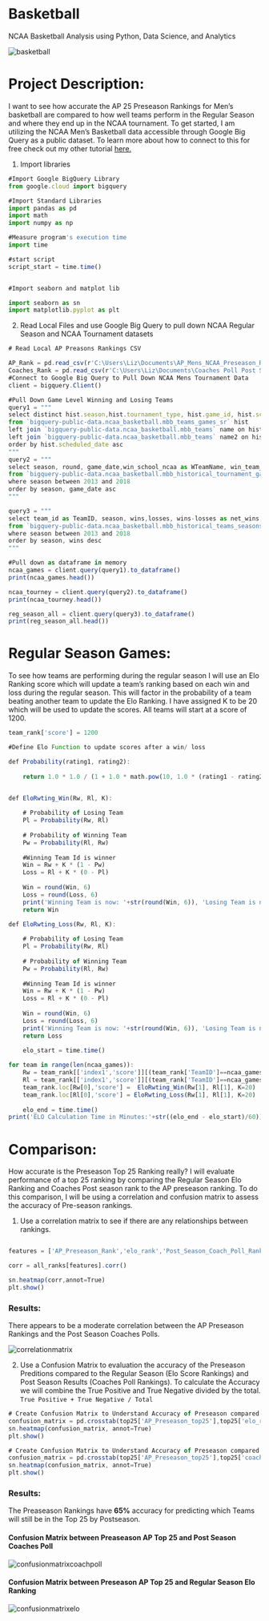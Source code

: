 # Basketball
NCAA Basketball Analysis using Python, Data Science, and Analytics

![basketball](https://github.com/elizkhan/Basketball/blob/master/basketball.png)

# Project Description:
I want to see how accurate the AP 25 Preseason Rankings for Men’s basketball are compared to how well teams perform in the Regular Season and where they end up in the NCAA tournament. To get started, I am utilizing the NCAA Men’s Basketball data accessible through Google Big Query as a public dataset. To learn more about how to connect to this for free check out my other tutorial [here.](http://github.com/elizkhan/CloudSetup)

1. Import libraries

```javascript
#Import Google BigQuery Library
from google.cloud import bigquery

#Import Standard Libraries
import pandas as pd
import math
import numpy as np

#Measure program's execution time
import time

#start script
script_start = time.time()


#Import seaborn and matplot lib

import seaborn as sn
import matplotlib.pyplot as plt
```

2. Read Local Files and use Google Big Query to pull down NCAA Regular Season and NCAA Tournament datasets

```javascript
# Read Local AP Preasons Rankings CSV

AP_Rank = pd.read_csv(r'C:\Users\Liz\Documents\AP_Mens_NCAA_Preseason_Ranks.csv')
Coaches_Rank = pd.read_csv(r'C:\Users\Liz\Documents\Coaches Poll Post Season Rank.csv')
#Connect to Google Big Query to Pull Down NCAA Mens Tournament Data
client = bigquery.Client()

#Pull Down Game Level Winning and Losing Teams 
query1 = """
select distinct hist.season,hist.tournament_type, hist.game_id, hist.scheduled_date, case when hist.win=True then name.school_ncaa else name2.school_ncaa end as WTeamName,  case when hist.win=True then hist.team_id else hist.opp_id end as WTeamID,case when hist.win=False then name.school_ncaa else name2.school_ncaa end as LTeamName, case when hist.win=False then hist.team_id else hist.opp_id end as LTeamID 
from `bigquery-public-data.ncaa_basketball.mbb_teams_games_sr` hist
left join `bigquery-public-data.ncaa_basketball.mbb_teams` name on hist.team_id=name.id 
left join `bigquery-public-data.ncaa_basketball.mbb_teams` name2 on hist.opp_id=name2.id
order by hist.scheduled_date asc
"""
query2 = """
select season, round, game_date,win_school_ncaa as WTeamName, win_team_id as WTeamID, lose_school_ncaa as LTeamName, lose_team_id as LTeamID
from `bigquery-public-data.ncaa_basketball.mbb_historical_tournament_games`
where season between 2013 and 2018
order by season, game_date asc
"""

query3 = """
select team_id as TeamID, season, wins,losses, wins-losses as net_wins, rank() over(partition by season order by season, wins desc) as regular_season_rank
from `bigquery-public-data.ncaa_basketball.mbb_historical_teams_seasons`
where season between 2013 and 2018
order by season, wins desc
"""

#Pull down as dataframe in memory
ncaa_games = client.query(query1).to_dataframe()
print(ncaa_games.head())

ncaa_tourney = client.query(query2).to_dataframe()
print(ncaa_tourney.head())

reg_season_all = client.query(query3).to_dataframe()
print(reg_season_all.head())

```

# Regular Season Games:
To see how teams are performing during the regular season I will use an Elo Ranking score which will update a team’s ranking based on each win and loss during the regular season. This will factor in the probability of a team beating another team to update the Elo Ranking. I have assigned K to be 20 which will be used to update the scores. All teams will start at a score of 1200. 

```javascript
team_rank['score'] = 1200

#Define Elo Function to update scores after a win/ loss

def Probability(rating1, rating2): 
  
    return 1.0 * 1.0 / (1 + 1.0 * math.pow(10, 1.0 * (rating1 - rating2) / 400)) 


def EloRwting_Win(Rw, Rl, K): 
   
    # Probability of Losing Team
    Pl = Probability(Rw, Rl) 
  
    # Probability of Winning Team 
    Pw = Probability(Rl, Rw) 
  
    #Winning Team Id is winner
    Win = Rw + K * (1 - Pw) 
    Loss = Rl + K * (0 - Pl) 
    
    Win = round(Win, 6)
    Loss = round(Loss, 6)
    print('Winning Team is now: '+str(round(Win, 6)), 'Losing Team is now: '+str(round(Loss, 6)))
    return Win

def EloRwting_Loss(Rw, Rl, K): 
   
    # Probability of Losing Team
    Pl = Probability(Rw, Rl) 
  
    # Probability of Winning Team 
    Pw = Probability(Rl, Rw) 
  
    #Winning Team Id is winner
    Win = Rw + K * (1 - Pw) 
    Loss = Rl + K * (0 - Pl) 
    
    Win = round(Win, 6)
    Loss = round(Loss, 6)
    print('Winning Team is now: '+str(round(Win, 6)), 'Losing Team is now: '+str(round(Loss, 6)))
    return Loss
    
    elo_start = time.time()

for team in range(len(ncaa_games)):
    Rw = team_rank[['index1','score']][(team_rank['TeamID']==ncaa_games['WTeamID'][team])&(team_rank['season']==ncaa_games['season'][team])].values[0]
    Rl = team_rank[['index1','score']][(team_rank['TeamID']==ncaa_games['LTeamID'][team])&(team_rank['season']==ncaa_games['season'][team])].values[0]
    team_rank.loc[Rw[0],'score'] =  EloRwting_Win(Rw[1], Rl[1], K=20)
    team_rank.loc[Rl[0],'score'] = EloRwting_Loss(Rw[1], Rl[1], K=20)
    
    elo_end = time.time()
print('ELO Calculation Time in Minutes:'+str((elo_end - elo_start)/60))


```


# Comparison:
How accurate is the Preseason Top 25 Ranking really? I will evaluate performance of a top 25 ranking by comparing the Regular Season Elo Ranking and Coaches Post season rank to the AP preseason ranking.  To do this comparison, I will be using a correlation and confusion matrix to assess the accuracy of Pre-season rankings.

1. Use a correlation matrix to see if there are any relationships between rankings. 

```javascript

features = ['AP_Preseason_Rank','elo_rank','Post_Season_Coach_Poll_Rank']

corr = all_ranks[features].corr()

sn.heatmap(corr,annot=True)
plt.show()

```

### Results:
There appears to be a moderate correlation between the AP Preseason Rankings and the Post Season Coaches Polls.

![correlationmatrix](https://github.com/elizkhan/Basketball/blob/master/CorrelationMatrix.PNG)



2. Use a Confusion Matrix to evaluation the accuracy of the Preseason Preditions compared to the Regular Season (Elo Score Rankings) and Post Season Results (Coaches Poll Rankings).
To calculate the Accuracy we will combine the True Positive and True Negative divided by the total. `True Positive + True Negative / Total`


```javascript
# Create Confusion Matrix to Understand Accuracy of Preseason compared to Actual Regular Season Elo rank
confusion_matrix = pd.crosstab(top25['AP_Preseason_top25'],top25['elo_rank_top25'],rownames=['Actual-Regular Season'],colnames=['Predicted- AP Preseason'])
sn.heatmap(confusion_matrix, annot=True)
plt.show()

# Create Confusion Matrix to Understand Accuracy of Preseason compared to Actual Post Season Coaches Poll 
confusion_matrix = pd.crosstab(top25['AP_Preseason_top25'],top25['coaches_poll_top25'],rownames=['Actual-Coaches Final Season Poll'],colnames=['Predicted- AP Preseason'])
sn.heatmap(confusion_matrix, annot=True)
plt.show()
```

### Results:
The Preaseason Rankings have **65%** accuracy for predicting which Teams will still be in the Top 25 by Postseason. 

#### Confusion Matrix between Preaseason AP Top 25 and Post Season Coaches Poll

![confusionmatrixcoachpoll](https://github.com/elizkhan/Basketball/blob/master/confusionmatrixcoachespoll.PNG)

#### Confusion Matrix between Preseason AP Top 25 and Regular Season Elo Ranking

![confusionmatrixelo](https://github.com/elizkhan/Basketball/blob/master/confusionmatrixeloranking.PNG)
